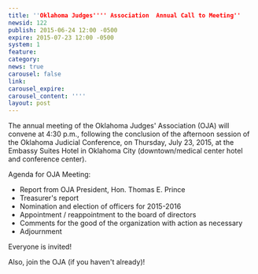 ```yaml
---
title: ''Oklahoma Judges'''' Association  Annual Call to Meeting''
newsid: 122
publish: 2015-06-24 12:00 -0500
expire: 2015-07-23 12:00 -0500
system: 1
feature: 
category: 
news: true
carousel: false
link: 
carousel_expire: 
carousel_content: ''''
layout: post
---
```

<p>The annual meeting of the Oklahoma Judges' Association (OJA) will convene at 4:30 p.m., following the conclusion of the afternoon session of the Oklahoma Judicial Conference, on Thursday, July 23, 2015, at the Embassy Suites Hotel in Oklahoma City (downtown/medical center hotel and conference center).</p>
<p>Agenda for OJA Meeting:</p>
<ul>
<li>Report from OJA President, Hon. Thomas E. Prince </li>
<li>Treasurer's report </li>
<li>Nomination and election of officers for 2015-2016            
</li>
<li>Appointment / reappointment to the board of directors </li>
<li>Comments for the good of the organization with action as necessary </li>
<li>Adjournment </li>
</ul>
<p>Everyone is invited! </p>
<p>Also, join the OJA (if you haven't already)!</p>